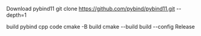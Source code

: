 Download pybind11
git clone https://github.com/pybind/pybind11.git --depth=1


build pybind cpp code
cmake -B build
cmake --build build --config Release
